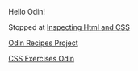 Hello Odin! 

Stopped at [Inspecting Html and CSS](https://www.theodinproject.com/lessons/foundations-inspecting-html-and-css)

[Odin Recipes Project](https://github.com/AntonioMarcel/odin-recipes)

[CSS Exercises Odin](https://github.com/AntonioMarcel/css-exercises-odin)